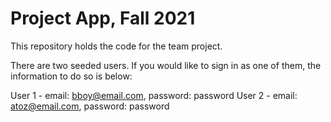 # Project App, Fall 2021

This repository holds the code for the team project.

There are two seeded users. If you would like to sign in as one of them, the information to do so is below:

User 1 - email: bboy@email.com, password: password
User 2 - email: atoz@email.com, password: password
